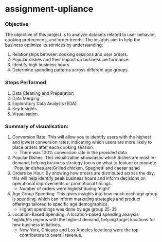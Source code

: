 # assignment-upliance
### Objective
The objective of this project is to analyze datasets related to user behavior, cooking preferences, and order trends. The insights aim to help the business optimize its services by understanding:

1. Relationships between cooking sessions and user orders.
2. Popular dishes and their impact on business performance.
3. Identify high business hours.
4. Determine spending patterns across different age groups.
### Steps Performed
1. Data Cleaning and Preparation
2. Data Merging
3. Exploratory Data Analysis (EDA)
4. Key Insights
5. Visualisation.
### Summary of visualisation:
1. Conversion Rate: This will allow you to identify users with the highest and lowest conversion rates, indicating which users are more likely to place orders after each cooking session.
   - There was 100% conversion rate in the provided data
2. Popular Dishes: This visualization showcases which dishes are most in-demand, helping business strategy focus on what to feature or promote.
   -Popular dishes are:Grilled chicken, Spaghetti and caesar salad
3. Orders by Hour: By showing how orders are distributed across the day, this will help identify peak business hours and inform decisions on operational improvements or promotional timings.
   - Number of orders were highest during 'night'
4. Age Group Spending: This gives insights into how much each age group is spending, which can inform marketing strategies and product offerings tailored to specific age demographics.
   - Highet spendings was done by age group 25-35
6. Location-Based Spending: A location-based spending analysis highlights regions with the highest demand, helping target locations for new business initiatives.
   - New York, Chicago and Los Angeles locations were the top contributors to overall revenue.
